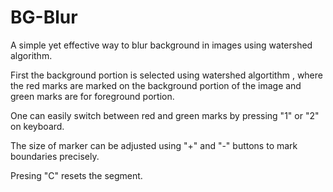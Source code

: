 # BG-Blur
A simple yet effective way to blur background in images using watershed algorithm.

First the background portion is selected using watershed algortithm , where the red marks are marked on the background portion of the image and green marks are for foreground portion.

One can easily switch between red and green marks by pressing "1" or "2" on keyboard.

The size of marker can be adjusted using "+" and "-" buttons to mark boundaries precisely.

Presing "C" resets the segment.

